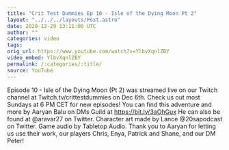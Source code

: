 ```yaml
---
title: "Crit Test Dummies Ep 10 - Isle of the Dying Moon Pt 2"
layout: "../../../layouts/Post.astro"
date: 2020-12-29 13:11:00 UTC
author: ""
categories: video
tags: 
orig_url: https://www.youtube.com/watch?v=YlbvXqnlZBY
video_embed: YlbvXqnlZBY
permalink: /:categories/:title/
source: YouTube
---
```

Episode 10 - Isle of the Dying Moon (Pt 2) was streamed live on our Twitch channel at Twitch.tv/crittestdummies on Dec 6th. Check us out most Sundays at 6 PM CET for new episodes! You can find this adventure and more by Aaryan Balu on DMs Guild at https://bit.ly/3aOhGux He can also be found at @aravar27 on Twitter. Character art made by Lance @20sapodcast on Twitter. Game audio by Tabletop Audio. Thank you to Aaryan for letting us use their work, our players Chris, Enya, Patrick and Shane, and our DM Peter!